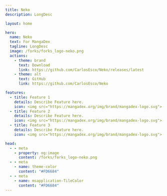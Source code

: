 ```yaml
---
title: Neko
description: LongDesc

layout: home

hero:
  name: Neko
  text: For MangaDex
  tagline: LongDesc
  image: /forks/forks_logo-neko.png
  actions:
    - theme: brand
      text: Download
      link: https://github.com/CarlosEsco/Neko/releases/latest
    - theme: alt
      text: GitHub
      link: https://github.com/CarlosEsco/Neko

features:
  - title: Feature 1
    details: Describe Feature here.
    icon: <img src="https://mangadex.org/img/brand/mangadex-logo.svg">
  - title: Feature 2
    details: Describe Feature here.
    icon: <img src="https://mangadex.org/img/brand/mangadex-logo.svg">
  - title: Feature 3
    details: Describe Feature here.
    icon: <img src="https://mangadex.org/img/brand/mangadex-logo.svg">

head:
  - - meta
    - property: og:image
      content: /forks/forks_logo-neko.png
  - - meta
    - name: theme-color
      content: "#FD6684"
  - - meta
    - name: msapplication-TileColor
      content: "#FD6684"
---
```


<br><VPTeamMembers size="small" :members="members" />

<script setup>
import { VPTeamMembers } from "vitepress/theme"

const members = [
  {
    avatar: "https://www.github.com/CarlosEsco.png",
    name: "CarlosEsco",
    title: "Creator",
    links: [
      { icon: "github", link: "https://github.com/CarlosEsco" }
    ]
  },
  {
    avatar: "https://www.github.com/Jays2Kings.png",
    name: "Jays2Kings",
    title: "Fork base",
    links: [
      { icon: "github", link: "https://github.com/Jays2Kings" }
    ]
  }
]
</script>

<style>
	@import "../.vitepress/theme/forks/neko.css"
</style>
